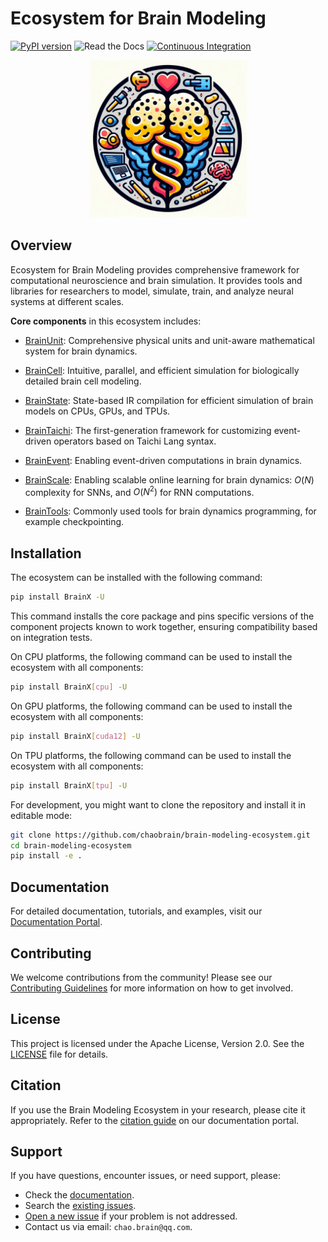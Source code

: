 # Ecosystem for Brain Modeling 

[![PyPI version](https://img.shields.io/pypi/v/brainx)](https://pypi.org/project/brainx/)
![Read the Docs](https://img.shields.io/readthedocs/brainmodeling)
[![Continuous Integration](https://github.com/chaobrain/brain-modeling-ecosystem/actions/workflows/CI.yml/badge.svg)](https://github.com/chaobrain/brain-modeling-ecosystem/actions/workflows/CI.yml)


<p align="center">
  	<img alt="Header image of Brain Modeling Ecosystem." src="https://raw.githubusercontent.com/chaobrain/brain-modeling-ecosystem/main/docs/_static/bdp-ecosystem.png" width=50%>
</p> 


## Overview

Ecosystem for Brain Modeling provides comprehensive framework for computational neuroscience and brain simulation. 
It provides tools and libraries for researchers to model, simulate, train, and analyze neural systems at different scales.

**Core components** in this ecosystem includes:

- [BrainUnit](https://github.com/chaobrain/brainunit): Comprehensive physical units and unit-aware mathematical system for brain dynamics.

- [BrainCell](https://github.com/chaobrain/braincell): Intuitive, parallel, and efficient simulation for biologically detailed brain cell modeling. 

- [BrainState](https://github.com/chaobrain/brainstate): State-based IR compilation for efficient simulation of brain models on CPUs, GPUs, and TPUs.

- [BrainTaichi](https://github.com/chaobrain/braintaichi): The first-generation framework for customizing event-driven operators based on Taichi Lang syntax.

- [BrainEvent](https://github.com/chaobrain/brainevent): Enabling event-driven computations in brain dynamics. 

- [BrainScale](https://github.com/chaobrain/brainscale): Enabling scalable online learning for brain dynamics: $O(N)$ complexity for SNNs, and $O(N^2)$ for RNN computations.

- [BrainTools](https://github.com/chaobrain/braintools): Commonly used tools for brain dynamics programming, for example checkpointing. 


## Installation

The ecosystem can be installed with the following command:

```bash
pip install BrainX -U
```

This command installs the core package and pins specific versions of the component projects known to work together, ensuring compatibility based on integration tests.


On CPU platforms, the following command can be used to install the ecosystem with all components:

```bash
pip install BrainX[cpu] -U
```


On GPU platforms, the following command can be used to install the ecosystem with all components:

```bash
pip install BrainX[cuda12] -U
```



On TPU platforms, the following command can be used to install the ecosystem with all components:

```bash
pip install BrainX[tpu] -U
```



For development, you might want to clone the repository and install it in editable mode:
```bash
git clone https://github.com/chaobrain/brain-modeling-ecosystem.git
cd brain-modeling-ecosystem
pip install -e .
```


## Documentation

For detailed documentation, tutorials, and examples, visit our [Documentation Portal](https://brainmodeling.readthedocs.io).


## Contributing

We welcome contributions from the community! Please see our [Contributing Guidelines](CONTRIBUTING.md) for more information on how to get involved.


## License

This project is licensed under the Apache License, Version 2.0. See the [LICENSE](LICENSE) file for details.


## Citation

If you use the Brain Modeling Ecosystem in your research, please cite it appropriately. Refer to the [citation guide](https://brainmodeling.readthedocs.io/citation.html) on our documentation portal.


## Support

If you have questions, encounter issues, or need support, please:
*   Check the [documentation](https://brainmodeling.readthedocs.io).
*   Search the [existing issues](https://github.com/chaobrain/brain-modeling-ecosystem/issues).
*   [Open a new issue](https://github.com/chaobrain/brain-modeling-ecosystem/issues/new/choose) if your problem is not addressed.
*   Contact us via email: `chao.brain@qq.com`.



